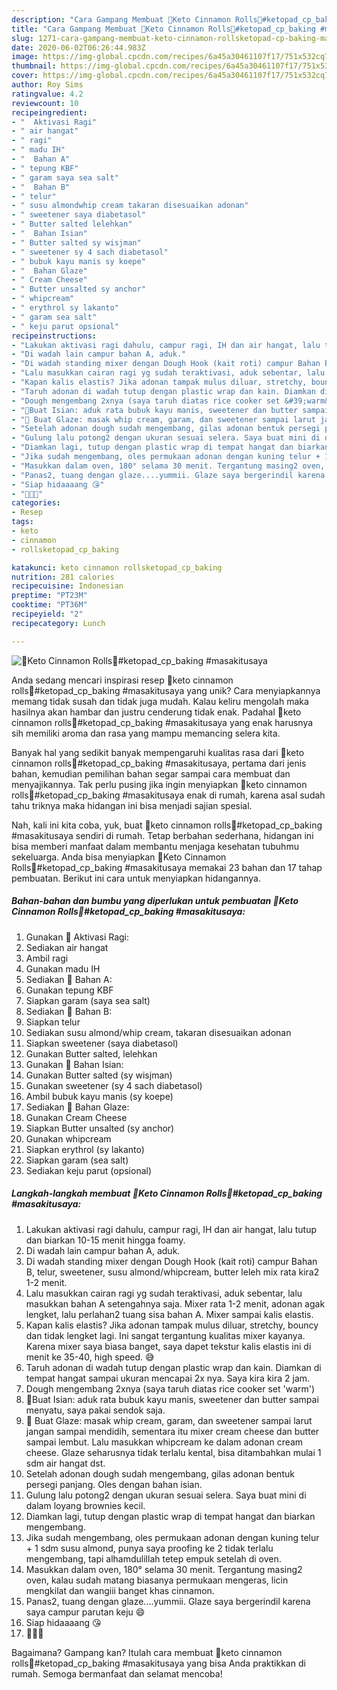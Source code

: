 ```yaml
---
description: "Cara Gampang Membuat 🔅Keto Cinnamon Rolls🔅#ketopad_cp_baking #masakitusaya Anti Gagal"
title: "Cara Gampang Membuat 🔅Keto Cinnamon Rolls🔅#ketopad_cp_baking #masakitusaya Anti Gagal"
slug: 1271-cara-gampang-membuat-keto-cinnamon-rollsketopad-cp-baking-masakitusaya-anti-gagal
date: 2020-06-02T06:26:44.983Z
image: https://img-global.cpcdn.com/recipes/6a45a30461107f17/751x532cq70/🔅keto-cinnamon-rolls🔅ketopad_cp_baking-masakitusaya-foto-resep-utama.jpg
thumbnail: https://img-global.cpcdn.com/recipes/6a45a30461107f17/751x532cq70/🔅keto-cinnamon-rolls🔅ketopad_cp_baking-masakitusaya-foto-resep-utama.jpg
cover: https://img-global.cpcdn.com/recipes/6a45a30461107f17/751x532cq70/🔅keto-cinnamon-rolls🔅ketopad_cp_baking-masakitusaya-foto-resep-utama.jpg
author: Roy Sims
ratingvalue: 4.2
reviewcount: 10
recipeingredient:
- "  Aktivasi Ragi"
- " air hangat"
- " ragi"
- " madu IH"
- "  Bahan A"
- " tepung KBF"
- " garam saya sea salt"
- "  Bahan B"
- " telur"
- " susu almondwhip cream takaran disesuaikan adonan"
- " sweetener saya diabetasol"
- " Butter salted lelehkan"
- "  Bahan Isian"
- " Butter salted sy wisjman"
- " sweetener sy 4 sach diabetasol"
- " bubuk kayu manis sy koepe"
- "  Bahan Glaze"
- " Cream Cheese"
- " Butter unsalted sy anchor"
- " whipcream"
- " erythrol sy lakanto"
- " garam sea salt"
- " keju parut opsional"
recipeinstructions:
- "Lakukan aktivasi ragi dahulu, campur ragi, IH dan air hangat, lalu tutup dan biarkan 10-15 menit hingga foamy."
- "Di wadah lain campur bahan A, aduk."
- "Di wadah standing mixer dengan Dough Hook (kait roti) campur Bahan B, telur, sweetener, susu almond/whipcream, butter leleh mix rata kira2 1-2 menit."
- "Lalu masukkan cairan ragi yg sudah teraktivasi, aduk sebentar, lalu masukkan bahan A setengahnya saja. Mixer rata 1-2 menit, adonan agak lengket, lalu perlahan2 tuang sisa bahan A. Mixer sampai kalis elastis."
- "Kapan kalis elastis? Jika adonan tampak mulus diluar, stretchy, bouncy dan tidak lengket lagi. Ini sangat tergantung kualitas mixer kayanya. Karena mixer saya biasa banget, saya dapet tekstur kalis elastis ini di menit ke 35-40, high speed. 😅"
- "Taruh adonan di wadah tutup dengan plastic wrap dan kain. Diamkan di tempat hangat sampai ukuran mencapai 2x nya. Saya kira kira 2 jam."
- "Dough mengembang 2xnya (saya taruh diatas rice cooker set &#39;warm&#39;)"
- "🍃Buat Isian: aduk rata bubuk kayu manis, sweetener dan butter sampai menyatu, saya pakai sendok saja."
- "💟 Buat Glaze: masak whip cream, garam, dan sweetener sampai larut jangan sampai mendidih, sementara itu mixer cream cheese dan butter sampai lembut. Lalu masukkan whipcream ke dalam adonan cream cheese. Glaze seharusnya tidak terlalu kental, bisa ditambahkan mulai 1 sdm air hangat dst."
- "Setelah adonan dough sudah mengembang, gilas adonan bentuk persegi panjang. Oles dengan bahan isian."
- "Gulung lalu potong2 dengan ukuran sesuai selera. Saya buat mini di dalam loyang brownies kecil."
- "Diamkan lagi, tutup dengan plastic wrap di tempat hangat dan biarkan mengembang."
- "Jika sudah mengembang, oles permukaan adonan dengan kuning telur + 1 sdm susu almond, punya saya proofing ke 2 tidak terlalu mengembang, tapi alhamdulillah tetep empuk setelah di oven."
- "Masukkan dalam oven, 180° selama 30 menit. Tergantung masing2 oven, kalau sudah matang biasanya permukaan mengeras, licin mengkilat dan wangiii banget khas cinnamon."
- "Panas2, tuang dengan glaze....yummii. Glaze saya bergerindil karena saya campur parutan keju 😄"
- "Siap hidaaaang 😘"
- "💟💟💟"
categories:
- Resep
tags:
- keto
- cinnamon
- rollsketopad_cp_baking

katakunci: keto cinnamon rollsketopad_cp_baking 
nutrition: 281 calories
recipecuisine: Indonesian
preptime: "PT23M"
cooktime: "PT36M"
recipeyield: "2"
recipecategory: Lunch

---
```



![🔅Keto Cinnamon Rolls🔅#ketopad_cp_baking #masakitusaya](https://img-global.cpcdn.com/recipes/6a45a30461107f17/751x532cq70/🔅keto-cinnamon-rolls🔅ketopad_cp_baking-masakitusaya-foto-resep-utama.jpg)

Anda sedang mencari inspirasi resep 🔅keto cinnamon rolls🔅#ketopad_cp_baking #masakitusaya yang unik? Cara menyiapkannya memang tidak susah dan tidak juga mudah. Kalau keliru mengolah maka hasilnya akan hambar dan justru cenderung tidak enak. Padahal 🔅keto cinnamon rolls🔅#ketopad_cp_baking #masakitusaya yang enak harusnya sih memiliki aroma dan rasa yang mampu memancing selera kita.



Banyak hal yang sedikit banyak mempengaruhi kualitas rasa dari 🔅keto cinnamon rolls🔅#ketopad_cp_baking #masakitusaya, pertama dari jenis bahan, kemudian pemilihan bahan segar sampai cara membuat dan menyajikannya. Tak perlu pusing jika ingin menyiapkan 🔅keto cinnamon rolls🔅#ketopad_cp_baking #masakitusaya enak di rumah, karena asal sudah tahu triknya maka hidangan ini bisa menjadi sajian spesial.


Nah, kali ini kita coba, yuk, buat 🔅keto cinnamon rolls🔅#ketopad_cp_baking #masakitusaya sendiri di rumah. Tetap berbahan sederhana, hidangan ini bisa memberi manfaat dalam membantu menjaga kesehatan tubuhmu sekeluarga. Anda bisa menyiapkan 🔅Keto Cinnamon Rolls🔅#ketopad_cp_baking #masakitusaya memakai 23 bahan dan 17 tahap pembuatan. Berikut ini cara untuk menyiapkan hidangannya.

<!--inarticleads1-->

##### Bahan-bahan dan bumbu yang diperlukan untuk pembuatan 🔅Keto Cinnamon Rolls🔅#ketopad_cp_baking #masakitusaya:

1. Gunakan  👑 Aktivasi Ragi:
1. Sediakan  air hangat
1. Ambil  ragi
1. Gunakan  madu IH
1. Sediakan  👑 Bahan A:
1. Gunakan  tepung KBF
1. Siapkan  garam (saya sea salt)
1. Sediakan  👑 Bahan B:
1. Siapkan  telur
1. Sediakan  susu almond/whip cream, takaran disesuaikan adonan
1. Siapkan  sweetener (saya diabetasol)
1. Gunakan  Butter salted, lelehkan
1. Gunakan  🍃 Bahan Isian:
1. Gunakan  Butter salted (sy wisjman)
1. Gunakan  sweetener (sy 4 sach diabetasol)
1. Ambil  bubuk kayu manis (sy koepe)
1. Sediakan  💟 Bahan Glaze:
1. Gunakan  Cream Cheese
1. Siapkan  Butter unsalted (sy anchor)
1. Gunakan  whipcream
1. Siapkan  erythrol (sy lakanto)
1. Siapkan  garam (sea salt)
1. Sediakan  keju parut (opsional)




<!--inarticleads2-->

##### Langkah-langkah membuat 🔅Keto Cinnamon Rolls🔅#ketopad_cp_baking #masakitusaya:

1. Lakukan aktivasi ragi dahulu, campur ragi, IH dan air hangat, lalu tutup dan biarkan 10-15 menit hingga foamy.
1. Di wadah lain campur bahan A, aduk.
1. Di wadah standing mixer dengan Dough Hook (kait roti) campur Bahan B, telur, sweetener, susu almond/whipcream, butter leleh mix rata kira2 1-2 menit.
1. Lalu masukkan cairan ragi yg sudah teraktivasi, aduk sebentar, lalu masukkan bahan A setengahnya saja. Mixer rata 1-2 menit, adonan agak lengket, lalu perlahan2 tuang sisa bahan A. Mixer sampai kalis elastis.
1. Kapan kalis elastis? Jika adonan tampak mulus diluar, stretchy, bouncy dan tidak lengket lagi. Ini sangat tergantung kualitas mixer kayanya. Karena mixer saya biasa banget, saya dapet tekstur kalis elastis ini di menit ke 35-40, high speed. 😅
1. Taruh adonan di wadah tutup dengan plastic wrap dan kain. Diamkan di tempat hangat sampai ukuran mencapai 2x nya. Saya kira kira 2 jam.
1. Dough mengembang 2xnya (saya taruh diatas rice cooker set &#39;warm&#39;)
1. 🍃Buat Isian: aduk rata bubuk kayu manis, sweetener dan butter sampai menyatu, saya pakai sendok saja.
1. 💟 Buat Glaze: masak whip cream, garam, dan sweetener sampai larut jangan sampai mendidih, sementara itu mixer cream cheese dan butter sampai lembut. Lalu masukkan whipcream ke dalam adonan cream cheese. Glaze seharusnya tidak terlalu kental, bisa ditambahkan mulai 1 sdm air hangat dst.
1. Setelah adonan dough sudah mengembang, gilas adonan bentuk persegi panjang. Oles dengan bahan isian.
1. Gulung lalu potong2 dengan ukuran sesuai selera. Saya buat mini di dalam loyang brownies kecil.
1. Diamkan lagi, tutup dengan plastic wrap di tempat hangat dan biarkan mengembang.
1. Jika sudah mengembang, oles permukaan adonan dengan kuning telur + 1 sdm susu almond, punya saya proofing ke 2 tidak terlalu mengembang, tapi alhamdulillah tetep empuk setelah di oven.
1. Masukkan dalam oven, 180° selama 30 menit. Tergantung masing2 oven, kalau sudah matang biasanya permukaan mengeras, licin mengkilat dan wangiii banget khas cinnamon.
1. Panas2, tuang dengan glaze....yummii. Glaze saya bergerindil karena saya campur parutan keju 😄
1. Siap hidaaaang 😘
1. 💟💟💟




Bagaimana? Gampang kan? Itulah cara membuat 🔅keto cinnamon rolls🔅#ketopad_cp_baking #masakitusaya yang bisa Anda praktikkan di rumah. Semoga bermanfaat dan selamat mencoba!
